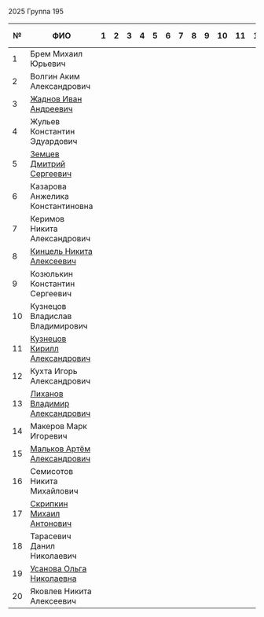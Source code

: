 
2025 Группа 195

| №   | ФИО                                                                                                     | 1   | 2   | 3   | 4   | 5   | 6   | 7   | 8   | 9   | 10  | 11  | 12  | 13  | 14  | 15  | Лаба 1 | Лаба 2 | Лаба 3 |
| --- | ------------------------------------------------------------------------------------------------------- | --- | --- | --- | --- | --- | --- | --- | --- | --- | --- | --- | --- | --- | --- | --- | ------ | ------ | ------ |
| 1   | Брем Михаил Юрьевич                                                                                     |     |     |     |     |     |     |     |     |     |     |     |     |     |     |     |        |        |        |
| 2   | Волгин Аким Александрович                                                                               |     |     |     |     |     |     |     |     |     |     |     |     |     |     |     |        |        |        |
| 3   | [Жаднов Иван Андреевич]([https://github.com/Vansoooo](https://github.com/Vansoooo))                     |     |     |     |     |     |     |     |     |     |     |     |     |     |     |     |        |        |        |
| 4   | Жульев Константин Эдуардович                                                                            |     |     |     |     |     |     |     |     |     |     |     |     |     |     |     |        |        |        |
| 5   | [Земцев Дмитрий Сергеевич](https://github.com/ByySpeenyx)                                               |     |     |     |     |     |     |     |     |     |     |     |     |     |     |     |        |        |        |
| 6   | Казарова Анжелика Константиновна                                                                        |     |     |     |     |     |     |     |     |     |     |     |     |     |     |     |        |        |        |
| 7   | Керимов Никита Александрович                                                                            |     |     |     |     |     |     |     |     |     |     |     |     |     |     |     |        |        |        |
| 8   | [Кинцель Никита Алексеевич](https://github.com/nstathams)                                               |     |     |     |     |     |     |     |     |     |     |     |     |     |     |     |        |        |        |
| 9   | Козюлькин Константин Сергеевич                                                                          |     |     |     |     |     |     |     |     |     |     |     |     |     |     |     |        |        |        |
| 10  | Кузнецов Владислав Владимирович                                                                         |     |     |     |     |     |     |     |     |     |     |     |     |     |     |     |        |        |        |
| 11  | [Кузнецов Кирилл Александрович]([https://github.com/kirill2509-cpu](https://github.com/kirill2509-cpu)) |     |     |     |     |     |     |     |     |     |     |     |     |     |     |     |        |        |        |
| 12  | Кухта Игорь Александрович                                                                               |     |     |     |     |     |     |     |     |     |     |     |     |     |     |     |        |        |        |
| 13  | [Лиханов Владимир Александрович]([https://github.com/Konda-ak](https://github.com/Konda-ak))            |     |     |     |     |     |     |     |     |     |     |     |     |     |     |     |        |        |        |
| 14  | Макеров Марк Игоревич                                                                                   |     |     |     |     |     |     |     |     |     |     |     |     |     |     |     |        |        |        |
| 15  | [Мальков Артём Александрович]([https://github.com/yslartem](https://github.com/yslartem))               |     |     |     |     |     |     |     |     |     |     |     |     |     |     |     |        |        |        |
| 16  | Семисотов Никита Михайлович                                                                             |     |     |     |     |     |     |     |     |     |     |     |     |     |     |     |        |        |        |
| 17  | [Скрипкин Михаил Антонович]([https://github.com/davbych](https://github.com/davbych))                   |     |     |     |     |     |     |     |     |     |     |     |     |     |     |     |        |        |        |
| 18  | Тарасевич Данил Николаевич                                                                              |     |     |     |     |     |     |     |     |     |     |     |     |     |     |     |        |        |        |
| 19  | [Усанова Ольга Николаевна]([https://github.com/WellHelga](https://github.com/WellHelga))                |     |     |     |     |     |     |     |     |     |     |     |     |     |     |     |        |        |        |
| 20  | Яковлев Никита Алексеевич                                                                               |     |     |     |     |     |     |     |     |     |     |     |     |     |     |     |        |        |        |

